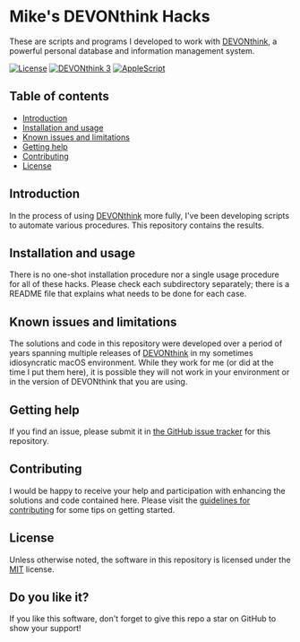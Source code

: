 # Mike's DEVONthink Hacks

These are scripts and programs I developed to work with [DEVONthink](https://www.devontechnologies.com/apps/devonthink), a powerful personal database and information management system.

[![License](https://img.shields.io/badge/MIT-purple.svg?style=flat-square)](https://github.com/mhucka/devonthink-hacks/blob/main/LICENSE)
[![DEVONthink&nbsp;3](https://img.shields.io/badge/DEVONthink%203-blue.svg?style=flat-square)](https://www.devontechnologies.com/apps/devonthink)
[![AppleScript](https://img.shields.io/badge/AppleScript-green.svg?style=flat-square)](https://developer.apple.com/library/archive/documentation/AppleScript/Conceptual/AppleScriptLangGuide/introduction/ASLR_intro.html)


## Table of contents

* [Introduction](#introduction)
* [Installation and usage](#installation-and-usage)
* [Known issues and limitations](#known-issues-and-limitations)
* [Getting help](#getting-help)
* [Contributing](#contributing)
* [License](#license)


## Introduction

In the process of using [DEVONthink](https://www.devontechnologies.com/apps/devonthink) more fully, I've been developing scripts to automate various procedures. This repository contains the results.


## Installation and usage

There is no one-shot installation procedure nor a single usage procedure for all of these hacks. Please check each subdirectory separately; there is a README file that explains what needs to be done for each case.


## Known issues and limitations

The solutions and code in this repository were developed over a period of years spanning multiple releases of [DEVONthink](https://www.devontechnologies.com/apps/devonthink) in my sometimes idiosyncratic macOS environment. While they work for me (or did at the time I put them here), it is possible they will not work in your environment or in the version of DEVONthink that you are using.


## Getting help

If you find an issue, please submit it in [the GitHub issue tracker](https://github.com/mhucka/devonthink-hacks/issues) for this repository.


## Contributing

I would be happy to receive your help and participation with enhancing the solutions and code contained here.  Please visit the [guidelines for contributing](CONTRIBUTING.md) for some tips on getting started.


## License

Unless otherwise noted, the software in this repository is licensed under the [MIT](https://github.com/mhucka/devonthink-hacks/blob/main/LICENSE) license.


## Do you like it?

If you like this software, don't forget to give this repo a star on GitHub to show your support!
